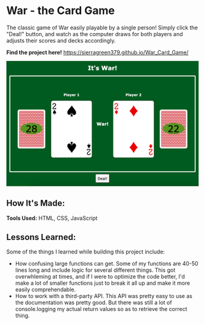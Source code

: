 # War - the Card Game

The classic game of War easily playable by a single person! Simply click the "Deal!" button, and watch as the computer draws for both players and adjusts their scores and decks accordingly.

**Find the project here!** https://sierragreen379.github.io/War_Card_Game/

![Photo of this War Card Game project](./Assets/War_Card_Game_photo.png)

## How It's Made:

**Tools Used:** HTML, CSS, JavaScript

<!-- Write about how you built the project here. Include your work with the API. -->


## Lessons Learned:
Some of the things I learned while building this project include:
- How confusing large functions can get. Some of my functions are 40-50 lines long and include logic for several different things. This got overwhleming at times, and if I were to optimize the code better, I'd make a lot of smaller functions just to break it all up and make it more easily comprehendable.
- How to work with a third-party API. This API was pretty easy to use as the documentation was pretty good. But there was still a lot of console.logging my actual return values so as to retrieve the correct thing. 